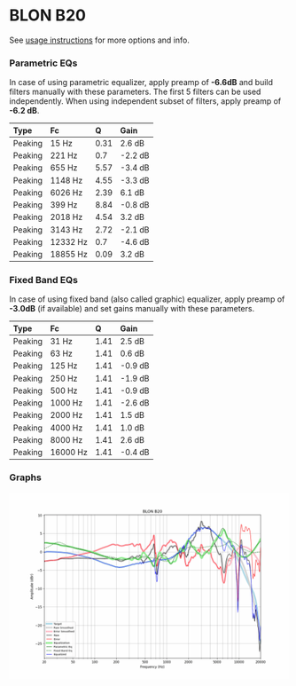 # BLON B20
See [usage instructions](https://github.com/jaakkopasanen/AutoEq#usage) for more options and info.

### Parametric EQs
In case of using parametric equalizer, apply preamp of **-6.6dB** and build filters manually
with these parameters. The first 5 filters can be used independently.
When using independent subset of filters, apply preamp of **-6.2 dB**.

| Type    | Fc       |    Q | Gain    |
|:--------|:---------|:-----|:--------|
| Peaking | 15 Hz    | 0.31 | 2.6 dB  |
| Peaking | 221 Hz   | 0.7  | -2.2 dB |
| Peaking | 655 Hz   | 5.57 | -3.4 dB |
| Peaking | 1148 Hz  | 4.55 | -3.3 dB |
| Peaking | 6026 Hz  | 2.39 | 6.1 dB  |
| Peaking | 399 Hz   | 8.84 | -0.8 dB |
| Peaking | 2018 Hz  | 4.54 | 3.2 dB  |
| Peaking | 3143 Hz  | 2.72 | -2.1 dB |
| Peaking | 12332 Hz | 0.7  | -4.6 dB |
| Peaking | 18855 Hz | 0.09 | 3.2 dB  |

### Fixed Band EQs
In case of using fixed band (also called graphic) equalizer, apply preamp of **-3.0dB**
(if available) and set gains manually with these parameters.

| Type    | Fc       |    Q | Gain    |
|:--------|:---------|:-----|:--------|
| Peaking | 31 Hz    | 1.41 | 2.5 dB  |
| Peaking | 63 Hz    | 1.41 | 0.6 dB  |
| Peaking | 125 Hz   | 1.41 | -0.9 dB |
| Peaking | 250 Hz   | 1.41 | -1.9 dB |
| Peaking | 500 Hz   | 1.41 | -0.9 dB |
| Peaking | 1000 Hz  | 1.41 | -2.6 dB |
| Peaking | 2000 Hz  | 1.41 | 1.5 dB  |
| Peaking | 4000 Hz  | 1.41 | 1.0 dB  |
| Peaking | 8000 Hz  | 1.41 | 2.6 dB  |
| Peaking | 16000 Hz | 1.41 | -0.4 dB |

### Graphs
![](./BLON%20B20.png)
